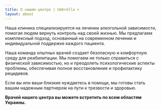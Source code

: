 ```yaml
---
title: О нашем центре | Umbrella +
layout: about
---
```


Наша клиника специализируется на лечении алкогольной зависимости,
помогая людям вернуть контроль над своей жизнью. Мы предлагаем
комплексный подход, основанный на современном лечении и индивидуальной
поддержке каждого пациента.

Наша команда опытных врачей создает
безопасную и комфортную среду для реабилитации. Мы помогаем не только
справиться с физической зависимостью, но и преодолеть психологические
аспекты проблемы, обеспечивая полное восстановление и профилактику
рецидивов.

Если вы или ваши близкие нуждаетесь в помощи, мы готовы
стать вашим надежным партнером на пути к трезвости и здоровью.

**Врачей нашего центра вы можете встретить по всем областям Украины.**
